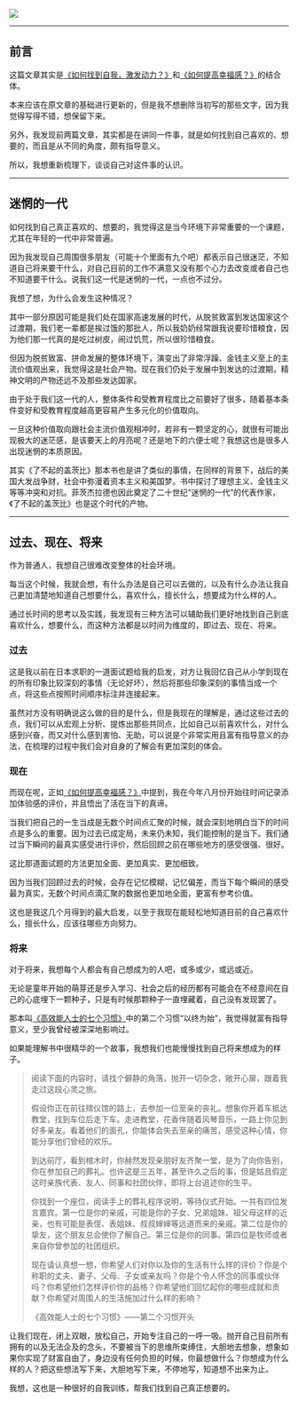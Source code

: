 ![](https://rolen.b-cdn.net/wp-content/uploads/2023/11/how-to-find-what-you-desire.jpg)

---

## 前言

这篇文章其实是[《如何找到自我，激发动力？》](https://rolen.wiki/how-to-find-self-awareness-and-motivation/)和[《如何提高幸福感？》](https://rolen.wiki/how-to-boost-our-happiness/)的结合体。

本来应该在原文章的基础进行更新的，但是我不想删除当初写的那些文字，因为我觉得写得不错，想保留下来。

另外，我发现前两篇文章，其实都是在讲同一件事，就是如何找到自己喜欢的、想要的，而且是从不同的角度，颇有指导意义。

所以，我想重新梳理下，谈谈自己对这件事的认识。

---

## 迷惘的一代

如何找到自己真正喜欢的、想要的，我觉得这是当今环境下非常重要的一个课题，尤其在年轻的一代中非常普遍。

因为我发现自己周围很多朋友（可能十个里面有九个吧）都表示自己很迷茫，不知道自己将来要干什么，对自己目前的工作不满意又没有那个心力去改变或者自己也不知道要干什么。说我们这一代是迷惘的一代，一点也不过分。

我想了想，为什么会发生这种情况？

其中一部分原因可能是我们处在国家高速发展的时代，从脱贫致富到发达国家这个过渡期，我们老一辈都是挨过饿的那批人，所以我奶奶经常跟我说要珍惜粮食，因为他们那一代真的是吃过树皮，闹过饥荒，所以很珍惜粮食。

但因为脱贫致富、拼命发展的整体环境下，演变出了非常浮躁、金钱主义至上的主流价值观出来，我觉得这是社会产物。现在我们仍处于发展中到发达的过渡期，精神文明的产物还远不及那些发达国家。

由于处于我们这一代的人，整体条件和受教育程度比之前要好了很多，随着基本条件变好和受教育程度越高更容易产生多元化的价值取向。

一旦这种价值取向跟社会主流价值观相冲时，若非有一颗坚定的心，就很有可能出现极大的迷茫感，是该要天上的月亮呢？还是地下的六便士呢？我想这也是很多人出现迷惘的本质原因。

其实《了不起的盖茨比》那本书也是讲了类似的事情，在同样的背景下，战后的美国大发战争财，社会中弥漫着资本主义和美国梦。书中探讨了理想主义、金钱主义等等冲突和对抗。菲茨杰拉德也因此奠定了二十世纪“迷惘的一代”的代表作家，《了不起的盖茨比》也是这个时代的产物。

---

## 过去、现在、将来

作为普通人，我想自己很难改变整体的社会环境。

每当这个时候，我就会想，有什么办法是自己可以去做的，以及有什么办法让我自己更加清楚地知道自己想要什么，喜欢什么，擅长什么，想要成为什么样的人。

通过长时间的思考以及实践，我发现有三种方法可以辅助我们更好地找到自己到底喜欢什么，想要什么，而这种方法都是以时间为维度的，即过去、现在、将来。

### 过去

这是我以前在日本求职的一道面试题给我的启发，对方让我回忆自己从小学到现在的所有印象比较深刻的事情（无论好坏），然后将那些印象深刻的事情当成一个点，将这些点按照时间顺序标注并连接起来。

虽然对方没有明确说这么做的目的是什么，但是我现在的理解是，通过这些过去的点，我们可以从宏观上分析、提炼出那些共同点，比如自己以前喜欢什么，对什么感到兴奋，而又对什么感到害怕、无助，可以说是个非常实用且富有指导意义的办法，在梳理的过程中我们会对自身的了解会有更加深刻的体会。

### 现在

而现在呢，正如[《如何提高幸福感？》](https://rolen.wiki/how-to-boost-our-happiness/)中提到，我在今年八月份开始往时间记录添加体验感的评价，并且悟出了活在当下的真谛。

当我们把自己的一生当成是无数个时间点汇聚的时候，就会深刻地明白当下的时间点是多么的重要。因为过去已成定局，未来仍未知，我们能控制的是当下。我们通过当下瞬间的最真实感受进行评价，然后回顾之前在哪些地方的感受很强、很好。

这比那道面试题的方法更加全面、更加真实、更加细致。

因为当我们回顾过去的时候，会存在记忆模糊，记忆偏差，而当下每个瞬间的感受最为真实，无数个时间点滴汇聚的数据也更加地全面，更富有参考价值。

这也是我这几个月得到的最大启发，以至于我现在能轻松地知道目前的自己喜欢什么，擅长什么，应该往哪些方向努力。

### 将来

对于将来，我想每个人都会有自己想成为的人吧，或多或少，或远或近。

无论是童年开始的萌芽还是步入学习、社会之后的经历都有可能会在不经意间在自己的心底埋下一颗种子，只是有时候那颗种子一直埋藏着，自己没有发现罢了。

那本叫[《高效能人士的七个习惯》](https://rolen.wiki/the-7-habits-of-highly-effective-people/)中的第二个习惯“以终为始”，我觉得就富有指导意义，至少我曾经被深深地影响过。

如果能理解书中很精华的一个故事，我想我们也能慢慢找到自己将来想成为的样子。

> 阅读下面的内容时，请找个僻静的角落，抛开一切杂念，敞开心扉，跟着我走过这段心灵之旅。
> 
> 假设你正在前往殡仪馆的路上，去参加一位至亲的丧礼。想象你开着车抵达教堂，找到车位后走下车。走进教堂，花香伴随着风琴音乐，一路上你见到好多亲友。看着他们的面孔，你能体会失去至亲的痛苦，感受这种心情，你能分享他们曾经的欢乐。
> 
> 到达前厅，看到棺木时，你赫然发现亲朋好友齐聚一堂，是为了向你告别，你在参加自己的葬礼。也许这是三五年，甚至许久之后的事，但是姑且假定这时亲族代表、友人、同事和社团伙伴，即将上台追述你的生平。
> 
> 你找到一个座位，阅读手上的葬礼程序说明，等待仪式开始。一共有四位发言嘉宾。第一位是你的亲戚，可能是你的子女、兄弟姐妹、祖父母这样的近亲，也有可能是表侄、表姐妹、叔叔婶婶等远道而来的亲戚。第二位是你的挚友，这个朋友总会使你了解自己。第三位是你的同事。第四位是牧师或者来自你曾参加的社团组织。
> 
> 现在请认真想一想，你希望人们对你以及你的生活有什么样的评价？你是个称职的丈夫、妻子、父母、子女或亲友吗？你是个令人怀念的同事或伙伴吗？你希望他们怎样评价你的品格？你希望他们回忆起你的哪些成就和贡献？你希望对周围人的生活施加过什么样的影响？
> 
> 《高效能人士的七个习惯》——第二个习惯开头

让我们现在，闭上双眼，放松自己，开始专注自己的一呼一吸。抛开自己目前所有拥有的以及无法企及的念头，不要被当下的思维所束缚住，大胆地去想象，想象如果你实现了财富自由了，身边没有任何负担的时候，你最想做什么？你想成为什么样的人？把这些想法写下来，大胆地写下来，不停地写，知道想不出来为止。

我想，这也是一种很好的自我训练，帮我们找到自己真正想要的。